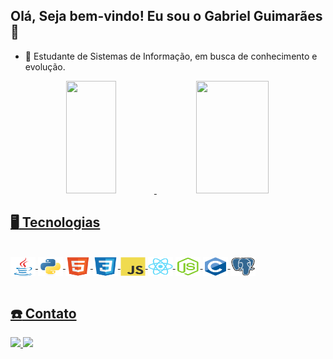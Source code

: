 ## Olá, Seja bem-vindo! Eu sou o Gabriel Guimarães 👋
- 💬 Estudante de Sistemas de Informação, em busca de conhecimento e evolução.

<div align="center">
  <a href="https://github.com/GabrielMassolari">
  <img width="40%" height="180em" src="https://github-readme-stats.vercel.app/api?username=GabrielMassolari&show_icons=true&theme=dark&include_all_commits=true&count_private=true"/>
  <img width="48%" height="180em" src="https://github-readme-stats.vercel.app/api/top-langs/?username=GabrielMassolari&layout=compact&langs_count=7&theme=dark"/>
</div>

## :desktop_computer: Tecnologias
  
<div style="display: inline_block"><br>
  <img align="center" alt="Java-icon" height="30" width="40" src="https://raw.githubusercontent.com/devicons/devicon/master/icons/java/java-original.svg">
  <img align="center" alt="Python-icon" height="30" width="40" src="https://raw.githubusercontent.com/devicons/devicon/master/icons/python/python-original.svg">
  <img align="center" alt="Html-icon" height="30" width="40" src="https://raw.githubusercontent.com/devicons/devicon/master/icons/html5/html5-original.svg">
  <img align="center" alt="Css-icon" height="30" width="40" src="https://raw.githubusercontent.com/devicons/devicon/master/icons/css3/css3-original.svg">
  <img align="center" alt="Javascript-icon" height="30" width="40" src="https://raw.githubusercontent.com/devicons/devicon/master/icons/javascript/javascript-original.svg">
  <img align="center" alt="React-icon" height="30" width="40" src="https://raw.githubusercontent.com/devicons/devicon/master/icons/react/react-original.svg">
  <img align="center" alt="Node-js" height="30" width="40" src="https://raw.githubusercontent.com/devicons/devicon/master/icons/nodejs/nodejs-original.svg">
  <img align="center" alt="C-icon" height="30" width="40" src="https://raw.githubusercontent.com/devicons/devicon/master/icons/c/c-original.svg">
  <img align="center" alt="Postgresql-icon" height="30" width="40" src="https://raw.githubusercontent.com/devicons/devicon/master/icons/postgresql/postgresql-original.svg">
</div>

<br/>
  
## 	:phone: Contato
  
<div> 
  <a href = "mailto:gabrielmassolari@gmail.com"><img src="https://img.shields.io/badge/-Gmail-%23333?style=for-the-badge&logo=gmail&logoColor=white" target="_blank">     </a>
  <a href = "https://www.linkedin.com/in/gabriel-guimaraes-massolari-b38229243/"><img src="https://img.shields.io/badge/linkedin-%230077B5.svg?style=for-the-badge&logo=linkedin&logoColor=white" target="_blank"></a>
</div>
